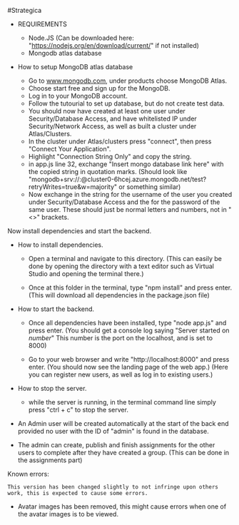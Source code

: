 #Strategica

* REQUIREMENTS
    - Node.JS
        (Can be downloaded here: "https://nodejs.org/en/download/current/" if not installed)
    - Mongodb atlas database


* How to setup MongoDB atlas database
    - Go to www.mongodb.com, under products choose MongoDB Atlas.
    - Choose start free and sign up for the MongoDB.
    - Log in to your MongoDB account.
    - Follow the tutourial to set up database, but do not create test data.
    - You should now have created at least one user under Security/Database Access, and have whitelisted IP under Security/Network Access, as well as built a cluster under Atlas/Clusters.
    - In the cluster under Atlas/clusters press "connect", then press "Connect Your Application".
    - Highlight "Connection String Only" and copy the string.
    - in app.js line 32, exchange "Insert mongo database link here" with the copied string in quotation marks.
        (Should look like "mongodb+srv://<username>:<password>@cluster0-6hcej.azure.mongodb.net/test?retryWrites=true&w=majority" or something similar)
    - Now exchange <username> in the string for the username of the user you created under Security/Database Access and the <password> for the password of the same user. These should just be normal letters and numbers, not in "<>" brackets.
    

Now install dependencies and start the backend.


* How to install dependencies.
    - Open a terminal and navigate to this directory.
        (This can easily be done by opening the directory with a text editor such as Virtual Studio and opening the terminal there.)
    
    - Once at this folder in the terminal, type "npm install" and press enter.
        (This will download all dependencies in the package.json file)

* How to start the backend.
    - Once all dependencies have been installed, type "node app.js" and press enter.
        (You should get a console log saying "Server started on *number*" This number is the port on the localhost, and is set to 8000)
    
    - Go to your web browser and write "http://localhost:8000" and press enter.
        (You should now see the landing page of the web app.)
        (Here you can register new users, as well as log in to existing users.)

* How to stop the server.
    - while the server is running, in the terminal command line simply press "ctrl + c" to stop the server.

* An Admin user will be created automatically at the start of the back end provided no user with the ID of "admin" is found in the database.

* The admin can create, publish and finish assignments for the other users to complete after they have created a group.
    (This can be done in the assignments part)


Known errors:
	
	This version has been changed slightly to not infringe upon others work, this is expected to cause some errors.
* Avatar images has been removed, this might cause errors when one of the avatar images is to be viewed.

